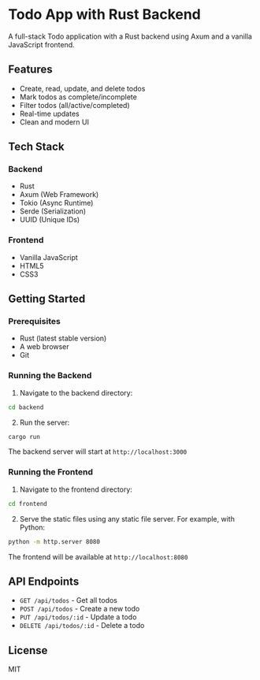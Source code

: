 # Todo App with Rust Backend

A full-stack Todo application with a Rust backend using Axum and a vanilla JavaScript frontend.

## Features

- Create, read, update, and delete todos
- Mark todos as complete/incomplete
- Filter todos (all/active/completed)
- Real-time updates
- Clean and modern UI

## Tech Stack

### Backend
- Rust
- Axum (Web Framework)
- Tokio (Async Runtime)
- Serde (Serialization)
- UUID (Unique IDs)

### Frontend
- Vanilla JavaScript
- HTML5
- CSS3

## Getting Started

### Prerequisites
- Rust (latest stable version)
- A web browser
- Git

### Running the Backend

1. Navigate to the backend directory:
```bash
cd backend
```

2. Run the server:
```bash
cargo run
```

The backend server will start at `http://localhost:3000`

### Running the Frontend

1. Navigate to the frontend directory:
```bash
cd frontend
```

2. Serve the static files using any static file server. For example, with Python:
```bash
python -m http.server 8080
```

The frontend will be available at `http://localhost:8080`

## API Endpoints

- `GET /api/todos` - Get all todos
- `POST /api/todos` - Create a new todo
- `PUT /api/todos/:id` - Update a todo
- `DELETE /api/todos/:id` - Delete a todo

## License

MIT 